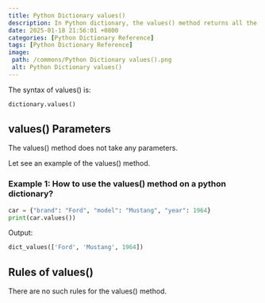 ```yaml
---
title: Python Dictionary values()
description: In Python dictionary, the values() method returns all the values of a given dictionary inside a list..
date: 2025-01-18 21:56:01 +0800
categories: [Python Dictionary Reference]
tags: [Python Dictionary Reference]
image:
 path: /commons/Python Dictionary values().png
 alt: Python Dictionary values()
---
```


The syntax of values() is:

```python
dictionary.values()

```

## values() Parameters

The values() method does not take any parameters.

<script type="text/javascript">
	atOptions = {
		'key' : '98858c4e91885e00ea9926beee01c03e',
		'format' : 'iframe',
		'height' : 90,
		'width' : 728,
		'params' : {}
	};
</script>
<script type="text/javascript" src="https://www.highperformanceformat.com/98858c4e91885e00ea9926beee01c03e/invoke.js"></script>
Let see an example of the values() method.

### Example 1: How to use the values() method on a python dictionary?

```python
car = {"brand": "Ford", "model": "Mustang", "year": 1964}
print(car.values())

```

<script type="text/javascript">
	atOptions = {
		'key' : '98858c4e91885e00ea9926beee01c03e',
		'format' : 'iframe',
		'height' : 90,
		'width' : 728,
		'params' : {}
	};
</script>
<script type="text/javascript" src="https://www.highperformanceformat.com/98858c4e91885e00ea9926beee01c03e/invoke.js"></script>
Output:

```python
dict_values(['Ford', 'Mustang', 1964])

```

<script type="text/javascript">
	atOptions = {
		'key' : '98858c4e91885e00ea9926beee01c03e',
		'format' : 'iframe',
		'height' : 90,
		'width' : 728,
		'params' : {}
	};
</script>
<script type="text/javascript" src="https://www.highperformanceformat.com/98858c4e91885e00ea9926beee01c03e/invoke.js"></script>
## Rules of values()

There are no such rules for the values() method.